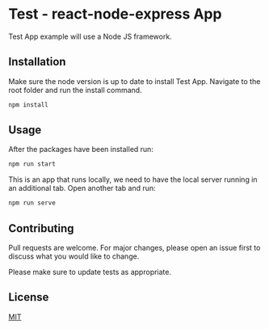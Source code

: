 # Test - react-node-express App

Test App example will use a Node JS framework.

## Installation

Make sure the node version is up to date to install Test App.
Navigate to the root folder and run the install command.

```bash
npm install
```

## Usage

After the packages have been installed run:

```bash
npm run start
```

This is an app that runs locally, we need to have the local server running in an additional tab. Open another tab and run:

```bash
npm run serve
```

## Contributing
Pull requests are welcome. For major changes, please open an issue first to discuss what you would like to change.

Please make sure to update tests as appropriate.

## License
[MIT](https://choosealicense.com/licenses/mit/)
